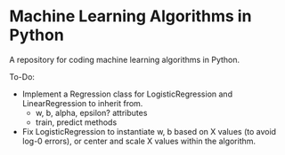 # Machine Learning Algorithms in Python
A repository for coding machine learning algorithms in Python.

To-Do:
- Implement a Regression class for LogisticRegression and LinearRegression to inherit from. 
  - w, b, alpha, epsilon? attributes
  - train, predict methods
- Fix LogisticRegression to instantiate w, b based on X values (to avoid log-0 errors), or center and scale X values within the algorithm.
